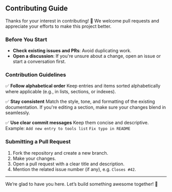 ## Contributing Guide

Thanks for your interest in contributing! 🎉
We welcome pull requests and appreciate your efforts to make this project better.

### Before You Start

- **Check existing issues and PRs**: Avoid duplicating work.
- **Open a discussion**: If you're unsure about a change, open an issue or start a conversation first.

### Contribution Guidelines

✅ **Follow alphabetical order**
Keep entries and items sorted alphabetically where applicable (e.g., in lists, sections, or indexes).

✅ **Stay consistent**
Match the style, tone, and formatting of the existing documentation. If you're editing a section, make sure your changes blend in seamlessly.

✅ **Use clear commit messages**
Keep them concise and descriptive. Example:
`Add new entry to tools list`
`Fix typo in README`

### Submitting a Pull Request

1. Fork the repository and create a new branch.
2. Make your changes.
3. Open a pull request with a clear title and description.
4. Mention the related issue number (if any), e.g. `Closes #42`.

---

We’re glad to have you here. Let’s build something awesome together! 🚀
